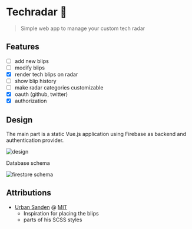 # Techradar 📡

> Simple web app to manage your custom tech radar

## Features

- [ ] add new blips
- [ ] modify blips
- [x] render tech blips on radar
- [ ] show blip history
- [ ] make radar categories customizable
- [x] oauth (github, twitter)
- [x] authorization

## Design

The main part is a static Vue.js application using Firebase as backend and authentication provider.

![design](http://www.plantuml.com/plantuml/proxy?cache=no&src=https://raw.github.com/anoff/techradar/master/assets/design.puml)

Database schema

![firestore schema](http://www.plantuml.com/plantuml/proxy?cache=no&src=https://raw.github.com/anoff/techradar/master/assets/firestore.puml)

## Attributions

- [Urban Sanden](https://github.com/urre/radar/) @ [MIT](https://github.com/urre/radar/blob/502b57332467e68819ce69eeb65f8432129d69b9/LICENSE)
  - Inspiration for placing the blips
  - parts of his SCSS styles
